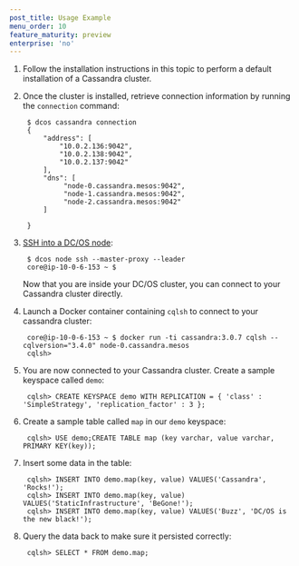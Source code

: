 ```yaml
---
post_title: Usage Example
menu_order: 10
feature_maturity: preview
enterprise: 'no'
---
```



1. Follow the installation instructions in this topic to perform a default installation of a Cassandra cluster.

1. Once the cluster is installed, retrieve connection information by running the `connection` command:

        $ dcos cassandra connection
        {
            "address": [
                "10.0.2.136:9042",
                "10.0.2.138:9042",
                "10.0.2.137:9042"
            ],
            "dns": [
                 "node-0.cassandra.mesos:9042",
                 "node-1.cassandra.mesos:9042",
                 "node-2.cassandra.mesos:9042"
            ]

        }

1. [SSH into a DC/OS node][2]:

        $ dcos node ssh --master-proxy --leader
        core@ip-10-0-6-153 ~ $

    Now that you are inside your DC/OS cluster, you can connect to your Cassandra cluster directly.

1. Launch a Docker container containing `cqlsh` to connect to your cassandra cluster:

        core@ip-10-0-6-153 ~ $ docker run -ti cassandra:3.0.7 cqlsh --cqlversion="3.4.0" node-0.cassandra.mesos
        cqlsh>

1. You are now connected to your Cassandra cluster. Create a sample keyspace called `demo`:

        cqlsh> CREATE KEYSPACE demo WITH REPLICATION = { 'class' : 'SimpleStrategy', 'replication_factor' : 3 };

1. Create a sample table called `map` in our `demo` keyspace:

        cqlsh> USE demo;CREATE TABLE map (key varchar, value varchar, PRIMARY KEY(key));

1. Insert some data in the table:

        cqlsh> INSERT INTO demo.map(key, value) VALUES('Cassandra', 'Rocks!');
        cqlsh> INSERT INTO demo.map(key, value) VALUES('StaticInfrastructure', 'BeGone!');
        cqlsh> INSERT INTO demo.map(key, value) VALUES('Buzz', 'DC/OS is the new black!');

1. Query the data back to make sure it persisted correctly:

        cqlsh> SELECT * FROM demo.map;

 [2]: https://docs.mesosphere.com/1.9/administering-clusters/sshcluster/
